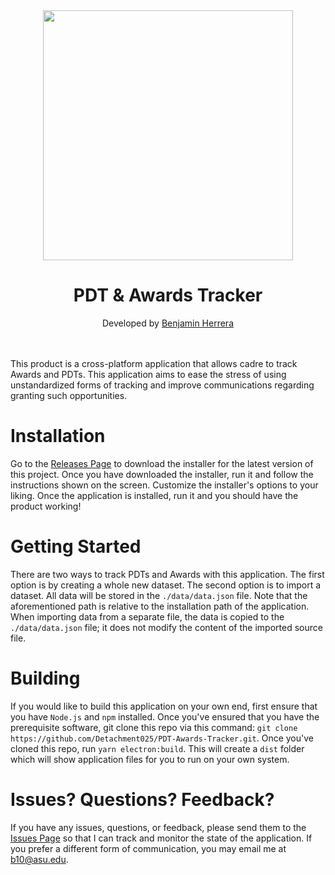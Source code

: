 <div align="center">
  <img src="./src/public/icon.ico" width="400" height="400">
  <h1>PDT & Awards Tracker</h1>
  Developed by <a href="https://github.com/BenjaminHerrera">Benjamin Herrera</a>
  <br />
  <br />
  <br />
</div>

This product is a cross-platform application that allows cadre to track Awards and PDTs.
This application aims to ease the stress of using unstandardized forms of tracking and
improve communications regarding granting such opportunities.

# Installation

Go to the [Releases Page](https://github.com/Detachment025/PDT-Awards-Tracker/releases/) to download
the installer for the latest version of this project. Once you have downloaded the installer, run
it and follow the instructions shown on the screen. Customize the installer's options to your liking.
Once the application is installed, run it and you should have the product working!

# Getting Started
There are two ways to track PDTs and Awards with this application. The first option is by creating a 
whole new dataset. The second option is to import a dataset. All data will be stored in the 
`./data/data.json` file. Note that the aforementioned path is relative to the installation path of the
application. When importing data from a separate file, the data is copied to the `./data/data.json` file;
it does not modify the content of the imported source file. 

# Building
If you would like to build this application on your own end, first ensure that you have `Node.js` and `npm`
installed. Once you've ensured that you have the prerequisite software, git clone this repo via this command:
`git clone https://github.com/Detachment025/PDT-Awards-Tracker.git`. Once you've cloned this repo, run 
`yarn electron:build`. This will create a `dist` folder which will show application files for you to run on
your own system. 

# Issues? Questions? Feedback?
If you have any issues, questions, or feedback, please send them to the 
[Issues Page](https://github.com/Detachment025/Award-PDT-Tracker/issues) so that I can track and monitor 
the state of the application. If you prefer a different form of communication, you may email me at 
[b10@asu.edu](b10@asu.edu).
